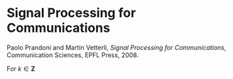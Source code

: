 # Signal Processing for Communications

Paolo Prandoni and Martin Vetterli, *Signal Processing for Communications*, Communication Sciences, EPFL Press, 2008.

For $k \in \mathbf{Z}$

